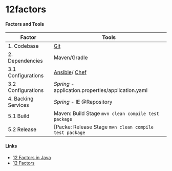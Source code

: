 # 12factors


#### Factors and Tools

| Factor | Tools |
| --- | --- |
| 1. Codebase | [Git](https://git-scm.com/) |
| 2. Dependencies | Maven/Gradle |
| 3.1 Configurations | [Ansible](https://www.ansible.com/)/ [Chef](https://www.chef.io/) |
| 3.2 Configurations | _Spring_ - application.properties/application.yaml |
| 4. Backing Services | _Spring_ - IE @Repository |
| 5.1 Build | Maven: Build Stage ``` mvn clean compile test package ``` |
| 5.2 Release | [Packe: Release Stage ``` mvn clean compile test package ``` |



#### Links

- [12 Factors in Java](https://www.baeldung.com/spring-boot-12-factor)
- [12 Factors](https://12factor.net/pt_br/)

